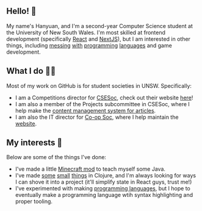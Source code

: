 ## Hello! 👋

My name's Hanyuan, and I'm a second-year Computer Science student at the University of New South Wales. I'm most skilled at frontend development (specifically [React](https://reactjs.org/) and [NextJS](https://nextjs.org/)), but I am interested in other things, including [messing](https://www.typescriptlang.org/) [with](https://factorcode.org/) [programming](https://crystal-lang.org/) [languages](https://clojure.org/) and game development.

## What I do 👨‍💻

Most of my work on GitHub is for student societies in UNSW. Specifically:

- I am a Competitions director for [CSESoc](https://github.com/csesoc), check out their website [here](https://www.csesoc.unsw.edu.au)!
- I am also a member of the Projects subcommittee in CSESoc, where I help make the [content management system for articles](https://github.com/csesoc/cms.csesoc.unsw.edu.au).
- I am also the IT director for [Co-op Soc](https://github.com/coopsoc), where I help maintain the [website](https://coopsoc.com.au).

## My interests 🚀

Below are some of the things I've done:

- I've made a little [Minecraft mod](https://github.com/hanyuone/Checkpoint) to teach myself some Java.
- I've made [some](https://github.com/hanyuone/beautifier) [small](https://github.com/hanyuone/clojure-webapp) [things](https://github.com/hanyuone/aoc-2021) in Clojure, and I'm always looking for ways I can shove it into a project (it'll simplify state in React guys, trust me!)
- I've experimented with making [programming languages](https://github.com/hanyuone/pancake), but I hope to eventually make a programming language wtih syntax highlighting and proper tooling.
